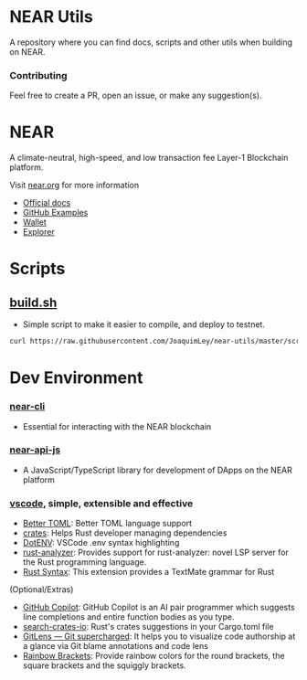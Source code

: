 # NEAR Utils
A repository where you can find docs, scripts and other utils when  building on NEAR.
### Contributing
Feel free to create a PR, open an issue, or make any suggestion(s).

# NEAR
A climate-neutral, high-speed, and low transaction fee Layer-1 Blockchain platform.

Visit [near.org](https://near.org) for more information

- [Official docs](https://docs.near.org/docs/develop/basics/getting-started)
- [GitHub Examples](https://github.com/near-examples)
- [Wallet](https://wallet.near.org/)
- [Explorer](https://explorer.near.org/)

# Scripts

## [build.sh](https://github.com/JoaquimLey/near-utils/blob/master/scripts/build.sh)
- Simple script to make it easier to compile, and deploy to testnet.

```bash
curl https://raw.githubusercontent.com/JoaquimLey/near-utils/master/scripts/build.sh -o build.sh
```


# Dev Environment
### [near-cli](https://github.com/near/near-cli)
- Essential for interacting with the NEAR blockchain
### [near-api-js](https://github.com/near/near-api-js)
- A JavaScript/TypeScript library for development of DApps on the NEAR platform

### [vscode](https://code.visualstudio.com/), simple, extensible and effective
- [Better TOML](https://marketplace.visualstudio.com/items?itemName=bungcip.better-toml): Better TOML language support
- [crates](https://marketplace.visualstudio.com/items?itemName=serayuzgur.crates): Helps Rust developer managing dependencies
- [DotENV](https://marketplace.visualstudio.com/items?itemName=mikestead.dotenv): VSCode .env syntax highlighting
- [rust-analyzer](https://marketplace.visualstudio.com/items?itemName=matklad.rust-analyzer): Provides support for rust-analyzer: novel LSP server for the Rust programming language.
- [Rust Syntax](https://marketplace.visualstudio.com/items?itemName=dustypomerleau.rust-syntax): This extension provides a TextMate grammar for Rust

(Optional/Extras)
- [GitHub Copilot](https://marketplace.visualstudio.com/items?itemName=GitHub.copilot): GitHub Copilot is an AI pair programmer which suggests line completions and entire function bodies as you type.
- [search-crates-io](https://marketplace.visualstudio.com/items?itemName=belfz.search-crates-io): Rust's crates suggestions in your Cargo.toml file
- [GitLens — Git supercharged](https://marketplace.visualstudio.com/items?itemName=eamodio.gitlens): It helps you to visualize code authorship at a glance via Git blame annotations and code lens
- [Rainbow Brackets](https://marketplace.visualstudio.com/items?itemName=2gua.rainbow-brackets): Provide rainbow colors for the round brackets, the square brackets and the squiggly brackets.

